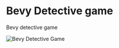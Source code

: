 # Bevy Detective game

Bevy detective game

![Bevy Detective Game](https://github.com/bartgut/bevy-detective-game/tree/master/readme_images/dialog_with_npc.png?raw=true)